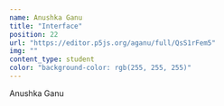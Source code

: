 ```yaml
---
name: Anushka Ganu
title: "Interface"
position: 22
url: "https://editor.p5js.org/aganu/full/QsS1rFem5"
img: ""
content_type: student
color: "background-color: rgb(255, 255, 255)"
---
```


Anushka Ganu
